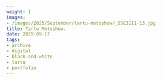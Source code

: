 ```yaml
---
weight: 1
images:
- /images/2025/September/tartu-motoshow/_DSC3111-13.jpg
title: Tartu Motoshow.
date: 2025-09-17
tags:
- archive
- digital
- black-and-white
- tartu
- portfolio
---
```


